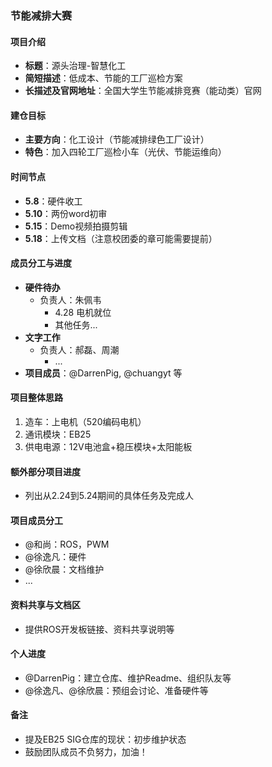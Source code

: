 ### 节能减排大赛

#### 项目介绍
- **标题**：源头治理-智慧化工
- **简短描述**：低成本、节能的工厂巡检方案
- **长描述及官网地址**：全国大学生节能减排竞赛（能动类）官网

#### 建仓目标
- **主要方向**：化工设计（节能减排绿色工厂设计）
- **特色**：加入四轮工厂巡检小车（光伏、节能运维向）

#### 时间节点
- **5.8**：硬件收工
- **5.10**：两份word初审
- **5.15**：Demo视频拍摄剪辑
- **5.18**：上传文档（注意校团委的章可能需要提前）

#### 成员分工与进度
- **硬件待办**
  - 负责人：朱佩韦
    - 4.28 电机就位
    - 其他任务...
- **文字工作**
  - 负责人：郝磊、周潮
    - ...
- **项目成员**：@DarrenPig, @chuangyt 等

#### 项目整体思路
1. 造车：上电机（520编码电机）
2. 通讯模块：EB25
3. 供电电源：12V电池盒+稳压模块+太阳能板

#### 额外部分项目进度
- 列出从2.24到5.24期间的具体任务及完成人

#### 项目成员分工
- @和尚：ROS，PWM
- @徐逸凡：硬件
- @徐欣晨：文档维护
- ...

#### 资料共享与文档区
- 提供ROS开发板链接、资料共享说明等

#### 个人进度
- @DarrenPig：建立仓库、维护Readme、组织队友等
- @徐逸凡、@徐欣晨：预组会讨论、准备硬件等

#### 备注
- 提及EB25 SIG仓库的现状：初步维护状态
- 鼓励团队成员不负努力，加油！
